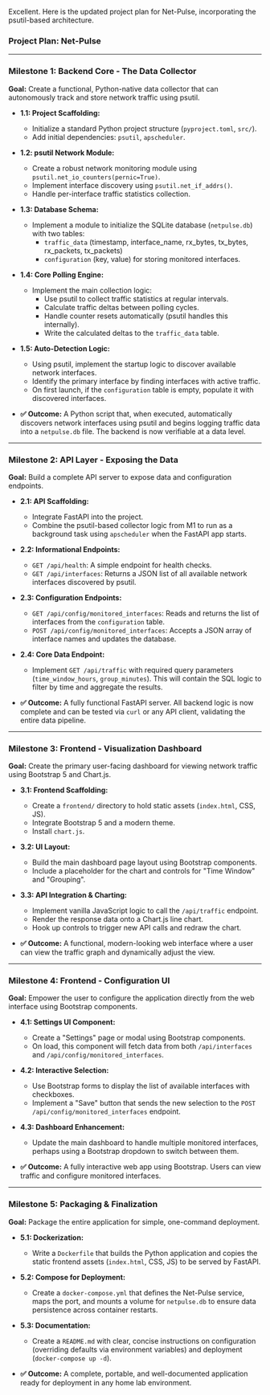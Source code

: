 Excellent. Here is the updated project plan for Net-Pulse, incorporating the psutil-based architecture.

### Project Plan: Net-Pulse

---

### **Milestone 1: Backend Core - The Data Collector**

**Goal:** Create a functional, Python-native data collector that can autonomously track and store network traffic using psutil.

* **1.1: Project Scaffolding:**
    * Initialize a standard Python project structure (`pyproject.toml`, `src/`).
    * Add initial dependencies: `psutil`, `apscheduler`.

* **1.2: psutil Network Module:**
    * Create a robust network monitoring module using `psutil.net_io_counters(pernic=True)`.
    * Implement interface discovery using `psutil.net_if_addrs()`.
    * Handle per-interface traffic statistics collection.

* **1.3: Database Schema:**
    * Implement a module to initialize the SQLite database (`netpulse.db`) with two tables:
        * `traffic_data` (timestamp, interface_name, rx_bytes, tx_bytes, rx_packets, tx_packets)
        * `configuration` (key, value) for storing monitored interfaces.

* **1.4: Core Polling Engine:**
    * Implement the main collection logic:
        * Use psutil to collect traffic statistics at regular intervals.
        * Calculate traffic deltas between polling cycles.
        * Handle counter resets automatically (psutil handles this internally).
        * Write the calculated deltas to the `traffic_data` table.

* **1.5: Auto-Detection Logic:**
    * Using psutil, implement the startup logic to discover available network interfaces.
    * Identify the primary interface by finding interfaces with active traffic.
    * On first launch, if the `configuration` table is empty, populate it with discovered interfaces.

* **✅ Outcome:** A Python script that, when executed, automatically discovers network interfaces using psutil and begins logging traffic data into a `netpulse.db` file. The backend is now verifiable at a data level.

---

### **Milestone 2: API Layer - Exposing the Data**

**Goal:** Build a complete API server to expose data and configuration endpoints.

* **2.1: API Scaffolding:**
    * Integrate FastAPI into the project.
    * Combine the psutil-based collector logic from M1 to run as a background task using `apscheduler` when the FastAPI app starts.

* **2.2: Informational Endpoints:**
    * `GET /api/health`: A simple endpoint for health checks.
    * `GET /api/interfaces`: Returns a JSON list of all available network interfaces discovered by psutil.

* **2.3: Configuration Endpoints:**
    * `GET /api/config/monitored_interfaces`: Reads and returns the list of interfaces from the `configuration` table.
    * `POST /api/config/monitored_interfaces`: Accepts a JSON array of interface names and updates the database.

* **2.4: Core Data Endpoint:**
    * Implement `GET /api/traffic` with required query parameters (`time_window_hours`, `group_minutes`). This will contain the SQL logic to filter by time and aggregate the results.

* **✅ Outcome:** A fully functional FastAPI server. All backend logic is now complete and can be tested via `curl` or any API client, validating the entire data pipeline.

---

### **Milestone 3: Frontend - Visualization Dashboard**

**Goal:** Create the primary user-facing dashboard for viewing network traffic using Bootstrap 5 and Chart.js.

* **3.1: Frontend Scaffolding:**
    * Create a `frontend/` directory to hold static assets (`index.html`, CSS, JS).
    * Integrate Bootstrap 5 and a modern theme.
    * Install `chart.js`.

* **3.2: UI Layout:**
    * Build the main dashboard page layout using Bootstrap components.
    * Include a placeholder for the chart and controls for "Time Window" and "Grouping".

* **3.3: API Integration & Charting:**
    * Implement vanilla JavaScript logic to call the `/api/traffic` endpoint.
    * Render the response data onto a Chart.js line chart.
    * Hook up controls to trigger new API calls and redraw the chart.

* **✅ Outcome:** A functional, modern-looking web interface where a user can view the traffic graph and dynamically adjust the view.

---

### **Milestone 4: Frontend - Configuration UI**

**Goal:** Empower the user to configure the application directly from the web interface using Bootstrap components.

* **4.1: Settings UI Component:**
    * Create a "Settings" page or modal using Bootstrap components.
    * On load, this component will fetch data from both `/api/interfaces` and `/api/config/monitored_interfaces`.

* **4.2: Interactive Selection:**
    * Use Bootstrap forms to display the list of available interfaces with checkboxes.
    * Implement a "Save" button that sends the new selection to the `POST /api/config/monitored_interfaces` endpoint.

* **4.3: Dashboard Enhancement:**
    * Update the main dashboard to handle multiple monitored interfaces, perhaps using a Bootstrap dropdown to switch between them.

* **✅ Outcome:** A fully interactive web app using Bootstrap. Users can view traffic and configure monitored interfaces.

---

### **Milestone 5: Packaging & Finalization**

**Goal:** Package the entire application for simple, one-command deployment.

* **5.1: Dockerization:**
    * Write a `Dockerfile` that builds the Python application and copies the static frontend assets (`index.html`, CSS, JS) to be served by FastAPI.

* **5.2: Compose for Deployment:**
    * Create a `docker-compose.yml` that defines the Net-Pulse service, maps the port, and mounts a volume for `netpulse.db` to ensure data persistence across container restarts.

* **5.3: Documentation:**
    * Create a `README.md` with clear, concise instructions on configuration (overriding defaults via environment variables) and deployment (`docker-compose up -d`).

* **✅ Outcome:** A complete, portable, and well-documented application ready for deployment in any home lab environment.
